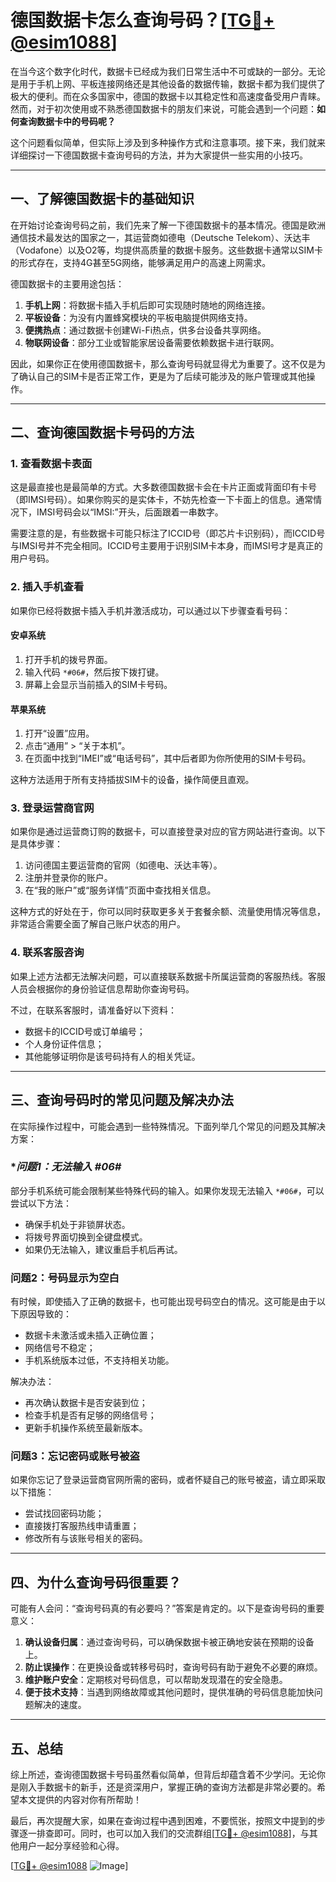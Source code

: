 # 德国数据卡怎么查询号码？[[TG💪+ @esim1088](https://t.me/s/esim1088)]

在当今这个数字化时代，数据卡已经成为我们日常生活中不可或缺的一部分。无论是用于手机上网、平板连接网络还是其他设备的数据传输，数据卡都为我们提供了极大的便利。而在众多国家中，德国的数据卡以其稳定性和高速度备受用户青睐。然而，对于初次使用或不熟悉德国数据卡的朋友们来说，可能会遇到一个问题：**如何查询数据卡中的号码呢？**

这个问题看似简单，但实际上涉及到多种操作方式和注意事项。接下来，我们就来详细探讨一下德国数据卡查询号码的方法，并为大家提供一些实用的小技巧。

---

## **一、了解德国数据卡的基础知识**

在开始讨论查询号码之前，我们先来了解一下德国数据卡的基本情况。德国是欧洲通信技术最发达的国家之一，其运营商如德电（Deutsche Telekom）、沃达丰（Vodafone）以及O2等，均提供高质量的数据卡服务。这些数据卡通常以SIM卡的形式存在，支持4G甚至5G网络，能够满足用户的高速上网需求。

德国数据卡的主要用途包括：

1. **手机上网**：将数据卡插入手机后即可实现随时随地的网络连接。
2. **平板设备**：为没有内置蜂窝模块的平板电脑提供网络支持。
3. **便携热点**：通过数据卡创建Wi-Fi热点，供多台设备共享网络。
4. **物联网设备**：部分工业或智能家居设备需要依赖数据卡进行联网。

因此，如果你正在使用德国数据卡，那么查询号码就显得尤为重要了。这不仅是为了确认自己的SIM卡是否正常工作，更是为了后续可能涉及的账户管理或其他操作。

---

## **二、查询德国数据卡号码的方法**

### **1. 查看数据卡表面**
这是最直接也是最简单的方式。大多数德国数据卡会在卡片正面或背面印有卡号（即IMSI号码）。如果你购买的是实体卡，不妨先检查一下卡面上的信息。通常情况下，IMSI号码会以“IMSI:”开头，后面跟着一串数字。

需要注意的是，有些数据卡可能只标注了ICCID号（即芯片卡识别码），而ICCID号与IMSI号并不完全相同。ICCID号主要用于识别SIM卡本身，而IMSI号才是真正的用户号码。

### **2. 插入手机查看**
如果你已经将数据卡插入手机并激活成功，可以通过以下步骤查看号码：

#### **安卓系统**
1. 打开手机的拨号界面。
2. 输入代码 `*#06#`，然后按下拨打键。
3. 屏幕上会显示当前插入的SIM卡号码。

#### **苹果系统**
1. 打开“设置”应用。
2. 点击“通用” > “关于本机”。
3. 在页面中找到“IMEI”或“电话号码”，其中后者即为你所使用的SIM卡号码。

这种方法适用于所有支持插拔SIM卡的设备，操作简便且直观。

### **3. 登录运营商官网**
如果你是通过运营商订购的数据卡，可以直接登录对应的官方网站进行查询。以下是具体步骤：

1. 访问德国主要运营商的官网（如德电、沃达丰等）。
2. 注册并登录你的账户。
3. 在“我的账户”或“服务详情”页面中查找相关信息。

这种方式的好处在于，你可以同时获取更多关于套餐余额、流量使用情况等信息，非常适合需要全面了解自己账户状态的用户。

### **4. 联系客服咨询**
如果上述方法都无法解决问题，可以直接联系数据卡所属运营商的客服热线。客服人员会根据你的身份验证信息帮助你查询号码。

不过，在联系客服时，请准备好以下资料：
- 数据卡的ICCID号或订单编号；
- 个人身份证件信息；
- 其他能够证明你是该号码持有人的相关凭证。

---

## **三、查询号码时的常见问题及解决办法**

在实际操作过程中，可能会遇到一些特殊情况。下面列举几个常见的问题及其解决方案：

### **问题1：无法输入 *#06#**
部分手机系统可能会限制某些特殊代码的输入。如果你发现无法输入 `*#06#`，可以尝试以下方法：
- 确保手机处于非锁屏状态。
- 将拨号界面切换到全键盘模式。
- 如果仍无法输入，建议重启手机后再试。

### **问题2：号码显示为空白**
有时候，即使插入了正确的数据卡，也可能出现号码空白的情况。这可能是由于以下原因导致的：
- 数据卡未激活或未插入正确位置；
- 网络信号不稳定；
- 手机系统版本过低，不支持相关功能。

解决办法：
- 再次确认数据卡是否安装到位；
- 检查手机是否有足够的网络信号；
- 更新手机操作系统至最新版本。

### **问题3：忘记密码或账号被盗**
如果你忘记了登录运营商官网所需的密码，或者怀疑自己的账号被盗，请立即采取以下措施：
- 尝试找回密码功能；
- 直接拨打客服热线申请重置；
- 修改所有与该账号相关的密码。

---

## **四、为什么查询号码很重要？**

可能有人会问：“查询号码真的有必要吗？”答案是肯定的。以下是查询号码的重要意义：

1. **确认设备归属**：通过查询号码，可以确保数据卡被正确地安装在预期的设备上。
2. **防止误操作**：在更换设备或转移号码时，查询号码有助于避免不必要的麻烦。
3. **维护账户安全**：定期核对号码信息，可以帮助发现潜在的安全隐患。
4. **便于技术支持**：当遇到网络故障或其他问题时，提供准确的号码信息能加快问题解决的速度。

---

## **五、总结**

综上所述，查询德国数据卡号码虽然看似简单，但背后却蕴含着不少学问。无论你是刚入手数据卡的新手，还是资深用户，掌握正确的查询方法都是非常必要的。希望本文提供的内容对你有所帮助！

最后，再次提醒大家，如果在查询过程中遇到困难，不要慌张，按照文中提到的步骤逐一排查即可。同时，也可以加入我们的交流群组[[TG💪+ @esim1088](https://t.me/s/esim1088)]，与其他用户一起分享经验和心得。

[[TG💪+ @esim1088](https://t.me/s/esim1088) ![Image](https://i.postimg.cc/4NQfJmqS/Snipaste-2025-05-13-00-14-12.png)]